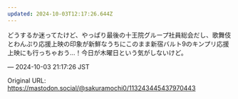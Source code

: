 ```yaml
---
updated: 2024-10-03T12:17:26.644Z
---
```


<p>どうするか迷ってたけど、やっぱり最後の十王院グループ社員総会だし、歌舞伎とわんぷり応援上映の印象が新鮮なうちにこのまま新宿バルト9のキンプリ応援上映にも行っちゃおう…！今日が木曜日という気がしないけど。</p>

&mdash; 2024-10-03 21:17:26 JST

Original URL: https://mastodon.social/@sakuramochi0/113243445437970443
